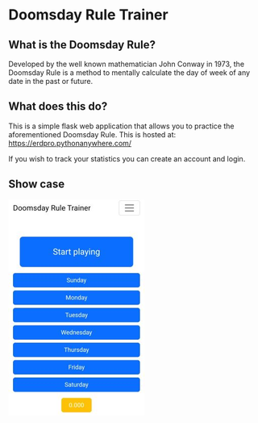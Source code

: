 # Doomsday Rule Trainer

## What is the Doomsday Rule?
Developed by the well known mathematician John Conway in 1973, the Doomsday Rule is a method to mentally calculate the day of week of any date in the past or future.

## What does this do?

This is a simple flask web application that allows you to practice the aforementioned Doomsday Rule. This is hosted at: https://erdpro.pythonanywhere.com/

If you wish to track your statistics you can create an account and login.

## Show case

![alt text](example.jpg "Screenshot of website")